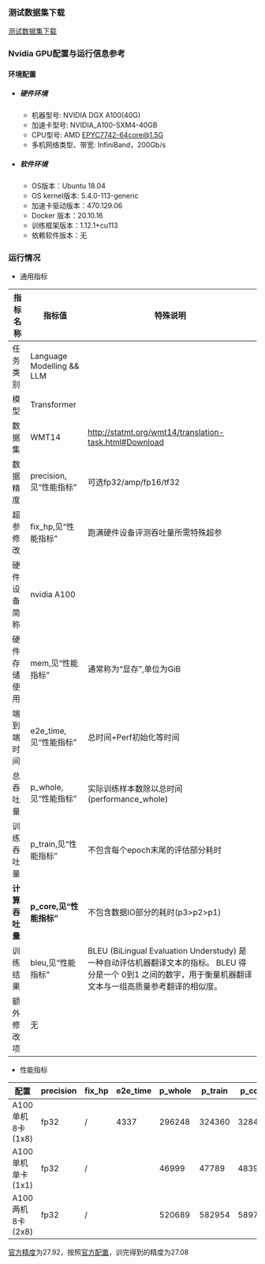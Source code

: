 ### 测试数据集下载

[测试数据集下载](../../benchmarks/transformer/README.md#数据集)

### Nvidia GPU配置与运行信息参考

#### 环境配置

- ##### 硬件环境
  - 机器型号: NVIDIA DGX A100(40G) 
  - 加速卡型号: NVIDIA_A100-SXM4-40GB
  - CPU型号: AMD EPYC7742-64core@1.5G
  - 多机网络类型、带宽: InfiniBand，200Gb/s

- ##### 软件环境

  - OS版本：Ubuntu 18.04
  - OS kernel版本: 5.4.0-113-generic
  - 加速卡驱动版本：470.129.06
  - Docker 版本：20.10.16
  - 训练框架版本：1.12.1+cu113
  - 依赖软件版本：无


### 运行情况

* 通用指标

| 指标名称       | 指标值                    | 特殊说明                                                                                                                                                      |
| -------------- | ------------------------- | ------------------------------------------------------------------------------------------------------------------------------------------------------------- |
| 任务类别       | Language Modelling && LLM |                                                                                                                                                               |
| 模型           | Transformer               |                                                                                                                                                               |
| 数据集         | WMT14                     | http://statmt.org/wmt14/translation-task.html#Download                                                                                                        |
| 数据精度       | precision,见“性能指标”    | 可选fp32/amp/fp16/tf32                                                                                                                                        |
| 超参修改       | fix_hp,见“性能指标”       | 跑满硬件设备评测吞吐量所需特殊超参                                                                                                                            |
| 硬件设备简称   | nvidia A100               |                                                                                                                                                               |
| 硬件存储使用   | mem,见“性能指标”          | 通常称为“显存”,单位为GiB                                                                                                                                      |
| 端到端时间     | e2e_time,见“性能指标”     | 总时间+Perf初始化等时间                                                                                                                                       |
| 总吞吐量       | p_whole,见“性能指标”      | 实际训练样本数除以总时间(performance_whole)                                                                                                                   |
| 训练吞吐量     | p_train,见“性能指标”      | 不包含每个epoch末尾的评估部分耗时                                                                                                                             |
| **计算吞吐量** | **p_core,见“性能指标”**   | 不包含数据IO部分的耗时(p3>p2>p1)                                                                                                                              |
| 训练结果       | bleu,见“性能指标”         | BLEU (BiLingual Evaluation Understudy) 是一种自动评估机器翻译文本的指标。 BLEU 得分是一个 0到1 之间的数字，用于衡量机器翻译文本与一组高质量参考翻译的相似度。 |
| 额外修改项     | 无                        |                                                                                                                                                               |

* 性能指标

| 配置              | precision | fix_hp | e2e_time | p_whole | p_train | p_core | final_bleu | mem       |
| ----------------- | --------- | ------ | -------- | ------- | ------- | ------ | ---------- | --------- |
| A100单机8卡(1x8)  | fp32      | /      | 4337     | 296248  | 324360  | 328478 | 27.08      | 31.2/40.0 |
| A100单机单卡(1x1) | fp32      | /      |          | 46999   | 47789   | 48398  |            | 32.6/40.0 |
| A100两机8卡(2x8)  | fp32      | /      |          | 520689  | 582954  | 589793 |            | 37.3/40.0 |


[官方精度](https://github.com/NVIDIA/DeepLearningExamples/tree/master/PyTorch/Translation/Transformer#training-performance-nvidia-dgx-a100-8x-a100-40gb)为27.92，按照[官方配置](https://github.com/NVIDIA/DeepLearningExamples/tree/master/PyTorch/Translation/Transformer#training-performance-nvidia-dgx-a100-8x-a100-40gb)，训完得到的精度为27.08
